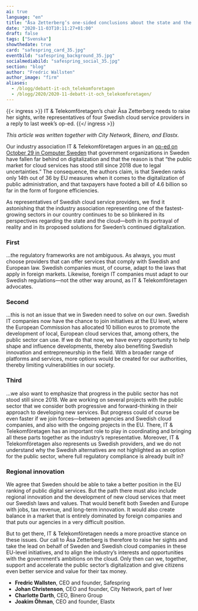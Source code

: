 ```yaml
---
ai: true
language: "en"
title: "Åsa Zetterberg’s one-sided conclusions about the state and the cloud"
date: "2020-11-03T10:11:27+01:00"
draft: false
tags: ["Svenska"]
showthedate: true
card: "safespring_card_35.jpg"
eventbild: "safespring_background_35.jpg"
socialmediabild: "safespring_social_35.jpg"
section: "blog"
author: "Fredric Wallsten"
author_image: "firm"
aliases:
  - /blogg/debatt-it-och_telekomforetagen
  - /blogg/2020/2020-11-debatt-it-och_telekomforetagen/
---
```

{{< ingress >}}
IT & Telekomföretagen’s chair Åsa Zetterberg needs to raise her sights, write representatives of four Swedish cloud service providers in a reply to last week’s op-ed.
{{</ ingress >}}

_This article was written together with City Network, Binero, and Elastx._

Our industry association IT & Telekomföretagen argues in an [op-ed on October 29 in Computer Sweden](https://computersweden.idg.se/2.2683/1.741729/osakerheten-pa-molnmarknaden-kostar-skattebetalarna-miljarder) that government organizations in Sweden have fallen far behind on digitalization and that the reason is that “the public market for cloud services has stood still since 2018 due to legal uncertainties.” The consequence, the authors claim, is that Sweden ranks only 14th out of 36 by EU measures when it comes to the digitalization of public administration, and that taxpayers have footed a bill of 4.6 billion so far in the form of forgone efficiencies.

As representatives of Swedish cloud service providers, we find it astonishing that the industry association representing one of the fastest-growing sectors in our country continues to be so blinkered in its perspectives regarding the state and the cloud—both in its portrayal of reality and in its proposed solutions for Sweden’s continued digitalization.

### First

...the regulatory frameworks are not ambiguous. As always, you must choose providers that can offer services that comply with Swedish and European law. Swedish companies must, of course, adapt to the laws that apply in foreign markets. Likewise, foreign IT companies must adapt to our Swedish regulations—not the other way around, as IT & Telekomföretagen advocates.

### Second

...this is not an issue that we in Sweden need to solve on our own. Swedish IT companies now have the chance to join initiatives at the EU level, where the European Commission has allocated 10 billion euros to promote the development of local, European cloud services that, among others, the public sector can use. If we do that now, we have every opportunity to help shape and influence developments, thereby also benefiting Swedish innovation and entrepreneurship in the field. With a broader range of platforms and services, more options would be created for our authorities, thereby limiting vulnerabilities in our society.

### Third

...we also want to emphasize that progress in the public sector has not stood still since 2018. We are working on several projects with the public sector that we consider both progressive and forward-thinking in their approach to developing new services. But progress could of course be even faster if we join forces—between agencies and Swedish cloud companies, and also with the ongoing projects in the EU. There, IT & Telekomföretagen has an important role to play in coordinating and bringing all these parts together as the industry’s representative. Moreover, IT & Telekomföretagen also represents us Swedish providers, and we do not understand why the Swedish alternatives are not highlighted as an option for the public sector, where full regulatory compliance is already built in?

### Regional innovation

We agree that Sweden should be able to take a better position in the EU ranking of public digital services. But the path there must also include regional innovation and the development of new cloud services that meet our Swedish laws and values. That would benefit both Sweden and Europe with jobs, tax revenue, and long-term innovation. It would also create balance in a market that is entirely dominated by foreign companies and that puts our agencies in a very difficult position.

But to get there, IT & Telekomföretagen needs a more proactive stance on these issues. Our call to Åsa Zetterberg is therefore to raise her sights and take the lead on behalf of Sweden and Swedish cloud companies in these EU-level initiatives, and to align the industry’s interests and opportunities with the government’s ambitions on the cloud. Only then can we, together, support and accelerate the public sector’s digitalization and give citizens even better service and value for their tax money.

- **Fredric Wallsten**, CEO and founder, Safespring
- **Johan Christenson**, CEO and founder, City Network, part of Iver
- **Charlotte Darth**, CEO, Binero Group
- **Joakim Öhman**, CEO and founder, Elastx
